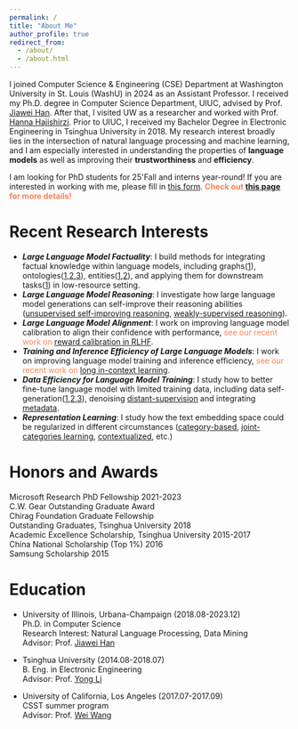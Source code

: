 ```yaml
---
permalink: /
title: "About Me"
author_profile: true
redirect_from: 
  - /about/
  - /about.html
---
```



I joined Computer Science & Engineering (CSE) Department at Washington University in St. Louis (WashU) in 2024 as an Assistant Professor. I received my Ph.D. degree in Computer Science Department, UIUC, advised by Prof. [Jiawei Han](http://hanj.cs.illinois.edu). After that, I visited UW as a researcher and worked with Prof. [Hanna Hajishirzi](https://homes.cs.washington.edu/~hannaneh/). Prior to UIUC, I received my Bachelor Degree in Electronic Engineering in Tsinghua University in 2018. My research interest broadly lies in the intersection of natural language processing and machine learning, and I am especially interested in understanding the properties of **language models** as well as improving their **trustworthiness** and **efficiency**.

I am looking for PhD students for 25'Fall and interns year-round! If you are interested in working with me, please fill in [this form](https://docs.google.com/forms/d/e/1FAIpQLSeFDUgS0Q6CiH2-SjztPRwPP4DxCED5THhKdTOgIP3fh4LSTw/viewform).  <span style="color: coral">**Check out [this page](https://teapot123.github.io/application/) for more details!**</span>


Recent Research Interests
======
* <em>**Large Language Model Factuality**</em>: I build methods for integrating factual knowledge within language models, including graphs([1](https://arxiv.org/abs/2407.09709)), ontologies([1](https://arxiv.org/abs/2310.07795),[2](https://arxiv.org/abs/2010.06714),[3](https://arxiv.org/abs/2007.09536)), entities([1](https://arxiv.org/abs/2206.13746),[2](https://arxiv.org/abs/2012.14978)), and applying them for downstream tasks([1](https://arxiv.org/abs/2110.08845)) in low-resource setting. 
* <em>**Large Language Model Reasoning**</em>: I investigate how large language model generations can self-improve their reasoning abilities ([unsupervised self-improving reasoning](https://arxiv.org/abs/2210.11610), [weakly-supervised reasoning](https://arxiv.org/abs/2405.04086)).
* <em>**Large Language Model Alignment**</em>: I work on improving language model calibration to align their confidence with performance, <span style="color: coral">see our recent work on</span> [reward calibration in RLHF](https://arxiv.org/abs/2410.09724).
* <em>**Training and Inference Efficiency of Large Language Models**</em>: I work on improving language model training and inference efficiency, <span style="color: coral">see our recent work on</span> [long in-context learning](https://arxiv.org/abs/2410.10074v1).
* <em>**Data Efficiency for Language Model Training**</em>: I study how to better fine-tune language model with limited training data, including data self-generation([1](https://arxiv.org/abs/2211.03044),[2](https://arxiv.org/abs/2202.04538),[3](https://aclanthology.org/2020.emnlp-main.724/)), denoising [distant-supervision](https://arxiv.org/abs/2109.05003) and integrating [metadata](https://arxiv.org/abs/2005.00624).
* <em>**Representation Learning**</em>: I study how the text embedding space could be regularized in different circumstances ([category-based](https://arxiv.org/abs/1908.07162), [joint-categories learning](https://arxiv.org/abs/2010.06705), [contextualized](https://arxiv.org/abs/2202.04582), etc.)
  


Honors and Awards
======
Microsoft Research PhD Fellowship  2021-2023  
C.W. Gear Outstanding Graduate Award  
Chirag Foundation Graduate Fellowship  
Outstanding Graduates, Tsinghua University  2018  
Academic Excellence Scholarship, Tsinghua University  2015-2017  
China National Scholarship (Top 1%)  2016  
Samsung Scholarship  2015  

 
Education
======
* University of Illinois, Urbana-Champaign (2018.08-2023.12)  
  Ph.D. in Computer Science  
  Research Interest: Natural Language Processing, Data Mining  
  Advisor: Prof. [Jiawei Han](http://hanj.cs.illinois.edu)  

* Tsinghua University (2014.08-2018.07)  
  B. Eng. in Electronic Engineering  
  Advisor: Prof. [Yong Li](http://fi.ee.tsinghua.edu.cn/~liyong/)  

* University of California, Los Angeles (2017.07-2017.09)  
  CSST summer program  
  Advisor: Prof. [Wei Wang](http://web.cs.ucla.edu/~weiwang/)  


<!--- # Experience
======
* Google Core-ML (2022.06-2022.09)  
  Research Intern  
  Host: Dr. [Le Hou](https://scholar.google.com/citations?user=kQ0HeQIAAAAJ&hl=en) and Dr. [Yuexin Wu](https://scholar.google.com/citations?user=sd0nprMAAAAJ&hl=en)

* Google Research (2021.05-2021.08)  
  Research Intern  
  Host: Dr. [Tianqi Liu](https://scholar.google.com/citations?user=pUKhiMIAAAAJ&hl=en) and Dr. [Jialu Liu](https://jialu.info/)

* Microsoft Research Redmond (2020.06-2020.09)  
  Research Intern  
  Host: Dr. [Chunyuan Li](http://chunyuan.li/) and Krishan Subudhi  --->





